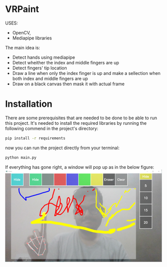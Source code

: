 # VRPaint
USES:
* OpenCV,
* Mediapipe libraries

The main idea is:   
* Detect hands using mediapipe
* Detect wheither the index and middle fingers are up
* Detect fingers' tip location
* Draw a line when only the index finger is up and make a sellection when both index and middle fingers are up
* Draw on a black canvas then mask it with actual frame   

# Installation
There are some prerequisites that are needed to be done to be able to run this project.
It's needed to install the required libraries by running the following commend in the project's directory:
```bash
pip install -r requirements
```
now you can run the project directly from your terminal:
```bash
python main.py
```
If everything has gone right, a window will  pop up as in the below figure:
![](thumbnail.png)
